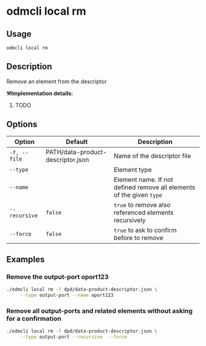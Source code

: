 # odmcli local rm

## Usage

`odmcli local rm`

## Description

Remove an element from the descriptor

**⚒️Implementation details:**

1. TODO

## Options

Option|Default|Description
-------|----------|-------
`-f, --file`|PATH/data-product-descriptor.json|Name of the descriptor file
`--type`||Element type
`--name`||Element name. If not defined remove all elements of the given `type`
`--recursive`|`false`|`true` to remove also referenced elements recursively
`--force`|`false`|`true` to ask to confirm before to remove


## Examples

### Remove the output-port oport123
```bash
./odmcli local rm -f dpd/data-product-descriptor.json \
     --type output-port --name oport123
```

### Remove all output-ports and related elements without asking for a confirmation
```bash
./odmcli local rm -f dpd/data-product-descriptor.json \
     --type output-port --recursive  --force
```





